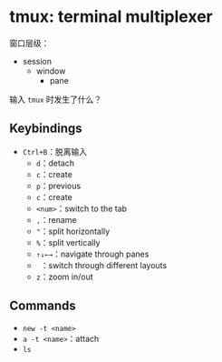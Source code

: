 # tmux: terminal multiplexer

窗口层级：

* session
  * window
    * pane

输入 `tmux` 时发生了什么？

## Keybindings

* `Ctrl+B`：脱离输入
  * `d`：detach
  * `c`：create
  * `p`：previous
  * `c`：create
  * `<num>`：switch to the tab
  * `,`：rename
  * `"`：split horizontally
  * `%`：split vertically
  * `↑↓←→`：navigate through panes
  * ` `：switch through different layouts
  * `z`：zoom in/out

## Commands

* `new -t <name>`
* `a -t <name>`：attach
* `ls`